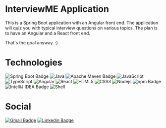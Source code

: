 # InterviewME Application

This is a Spring Boot application with an Angular front end.  The application will quiz you with 
typical interview questions on various topics.  The plan is to have an Angular and a React front end.

That's the goal anyway.  :)

# Technologies

![Spring Boot Badge](https://img.shields.io/badge/Spring%20Boot-6DB33F?logo=springboot&logoColor=white&style=plastic)
![Java](https://img.shields.io/badge/Java-ED8B00?style=plastic&logo=java&logoColor=white)
![Apache Maven Badge](https://img.shields.io/badge/Apache%20Maven-C71A36?logo=apachemaven&logoColor=white&style=plastic)
![JavaScript](https://img.shields.io/badge/-JavaScript-black?style=plastic&logo=javascript)
![TypeScript](https://img.shields.io/badge/-TypeScript-007ACC?style=plastic&logo=typescript)
![Angular](https://img.shields.io/badge/Angular-DD0031?style=plastic&logo=angular&logoColor=white)
![React](https://img.shields.io/badge/-React-black?style=plastic&logo=react)
![HTML5](https://img.shields.io/badge/-HTML5-E34F26?style=plastic&logo=html5&logoColor=white)
![CSS3](https://img.shields.io/badge/-CSS3-1572B6?style=plastic&logo=css3)
![Nodejs](https://img.shields.io/badge/-Nodejs-black?style=plastic&logo=Node.js)
![npm Badge](https://img.shields.io/badge/npm-CB3837?logo=npm&logoColor=fff&style=plastic)
![IntelliJ IDEA Badge](https://img.shields.io/badge/IntelliJ%20IDEA-000?logo=intellijidea&logoColor=white&style=plastic)
![Shell](https://img.shields.io/badge/-Shell-black?style=plastic&logo=gnu-bash&logoColor=white)

# Social

[![Gmail Badge](https://img.shields.io/badge/Gmail-D14836?style=plastic&logo=gmail&logoColor=white&link=mailto:scurtis7@gmail.com)](mailto:scurtis7@gmail.com)
[![Linkedin Badge](https://img.shields.io/badge/LinkedIn-0077B5?style=plastic&logo=Linkedin&logoColor=white&link=https://www.linkedin.com/in/steve-curtis-1b6b3937/)](https://www.linkedin.com/in/steve-curtis-1b6b3937/)
